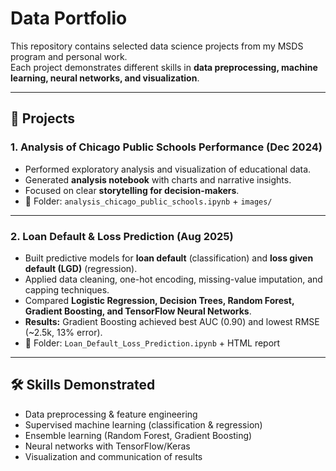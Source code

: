 # Data Portfolio

This repository contains selected data science projects from my MSDS program and personal work.  
Each project demonstrates different skills in **data preprocessing, machine learning, neural networks, and visualization**.

---

## 📌 Projects
### 1. Analysis of Chicago Public Schools Performance (Dec 2024)
- Performed exploratory analysis and visualization of educational data.  
- Generated **analysis notebook** with charts and narrative insights.  
- Focused on clear **storytelling for decision-makers**.  
- 📂 Folder: `analysis_chicago_public_schools.ipynb` + `images/`

---
### 2. Loan Default & Loss Prediction (Aug 2025)
- Built predictive models for **loan default** (classification) and **loss given default (LGD)** (regression).  
- Applied data cleaning, one-hot encoding, missing-value imputation, and capping techniques.  
- Compared **Logistic Regression, Decision Trees, Random Forest, Gradient Boosting, and TensorFlow Neural Networks**.  
- **Results:** Gradient Boosting achieved best AUC (0.90) and lowest RMSE (~2.5k, 13% error).  
- 📂 Folder: `Loan_Default_Loss_Prediction.ipynb` + HTML report  

---

## 🛠 Skills Demonstrated
- Data preprocessing & feature engineering  
- Supervised machine learning (classification & regression)  
- Ensemble learning (Random Forest, Gradient Boosting)  
- Neural networks with TensorFlow/Keras  
- Visualization and communication of results  
